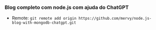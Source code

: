 ### Blog completo com node.js com ajuda do ChatGPT

- Remote: `git remote add origin https://github.com/mervy/node.js-blog-with-mongodb-chatgpt.git`